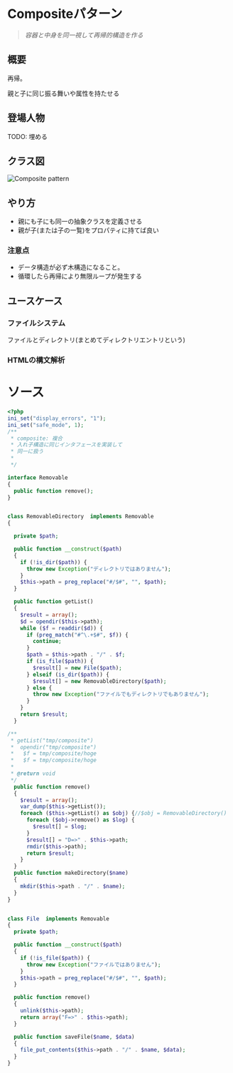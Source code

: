 
# Compositeパターン

> *容器と中身を同一視して再帰的構造を作る*


## 概要

再帰。

親と子に同じ振る舞いや属性を持たせる

## 登場人物

TODO: 埋める

## クラス図

![Composite pattern](https://upload.wikimedia.org/wikipedia/commons/5/5a/Composite_UML_class_diagram_%28fixed%29.svg)

## やり方

- 親にも子にも同一の抽象クラスを定義させる
- 親が子(または子の一覧)をプロパティに持てば良い

### 注意点

- データ構造が必ず木構造になること。
- 循環したら再帰により無限ループが発生する



## ユースケース

### ファイルシステム

ファイルとディレクトリ(まとめてディレクトリエントリという)

### HTMLの構文解析



# ソース

```php
<?php
ini_set("display_errors", "1");
ini_set("safe_mode", 1);
/**
 * composite: 複合
 * 入れ子構造に同じインタフェースを実装して
 * 同一に扱う
 *
 */

interface Removable
{
  public function remove();
}


class RemovableDirectory  implements Removable
{

  private $path;

  public function __construct($path)
  {
    if (!is_dir($path)) {
      throw new Exception("ディレクトリではありません");
    }
    $this->path = preg_replace("#/$#", "", $path);
  }

  public function getList()
  {
    $result = array();
    $d = opendir($this->path);
    while ($f = readdir($d)) {
      if (preg_match("#^\.+$#", $f)) {
        continue;
      }
      $path = $this->path . "/" . $f;
      if (is_file($path)) {
        $result[] = new File($path);
      } elseif (is_dir($path)) {
        $result[] = new RemovableDirectory($path);
      } else {
        throw new Exception("ファイルでもディレクトリでもありません");
      }
    }
    return $result;
  }

/**
 * getList("tmp/composite")
 *  opendir("tmp/composite")
 *   $f = tmp/composite/hoge
 *   $f = tmp/composite/hoge
 *
 * @return void
 */
  public function remove()
  {
    $result = array();
    var_dump($this->getList());
    foreach ($this->getList() as $obj) {//$obj = RemovableDirectory()
      foreach ($obj->remove() as $log) {
        $result[] = $log;
      }
      $result[] = "D=>" . $this->path;
      rmdir($this->path);
      return $result;
    }
  }
  public function makeDirectory($name)
  {
    mkdir($this->path . "/" . $name);
  }
}


class File  implements Removable
{
  private $path;

  public function __construct($path)
  {
    if (!is_file($path)) {
      throw new Exception("ファイルではありません");
    }
    $this->path = preg_replace("#/$#", "", $path);
  }

  public function remove()
  {
    unlink($this->path);
    return array("F=>" . $this->path);
  }

  public function saveFile($name, $data)
  {
    file_put_contents($this->path . "/" . $name, $data);
  }
}
```
